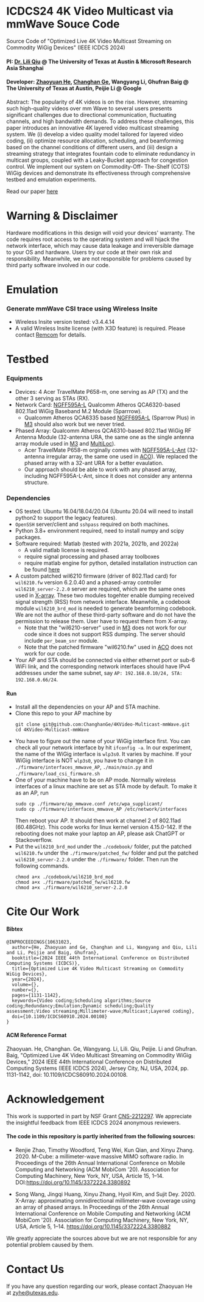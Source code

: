 # ICDCS24 4K Video Multicast via  mmWave Souce Code
Source Code of "Optimized Live 4K Video Multicast Streaming on Commodity WiGig Devices" (IEEE ICDCS 2024)

#### PI: [Dr. Lili Qiu](https://www.cs.utexas.edu/~lili/) @ The University of Texas at Austin & Microsoft Research Asia Shanghai <br>
#### Developer: [Zhaoyuan He](https://gavinsyw.github.io/), [Changhan Ge](https://changhange.github.io/), Wangyang Li, Ghufran Baig @ The University of Texas at Austin, Peijie Li @ Google

Abstract: The popularity of 4K videos is on the rise. However, streaming such high-quality videos over mm Wave to several users presents significant challenges due to directional communication, fluctuating channels, and high bandwidth demands. To address these challenges, this paper introduces an innovative 4K layered video multicast streaming system. We (i) develop a video quality model tailored for layered video coding, (ii) optimize resource allocation, scheduling, and beamforming based on the channel conditions of different users, and (iii) design a streaming strategy that integrates fountain code to eliminate redundancy in multicast groups, coupled with a Leaky-Bucket approach for congestion control. We implement our system on Commodity-Off- The-Shelf (COTS) WiGig devices and demonstrate its effectiveness through comprehensive testbed and emulation experiments. <br>

Read our paper [here](https://ieeexplore.ieee.org/abstract/document/10631023)

# Warning & Disclaimer
Hardware modifications in this design will void your devices' warranty. The code requires root access to the operating system and will hijack the network interface, which may cause data leakage and irreversible damage to your OS and hardware. Users try our code at their own risk and responsibility. Meanwhile, we are not responsible for problems caused by third party software involved in our code.

# Emulation

### Generate mmWave CSI trace using Wireless Insite
* Wireless Insite version tested: v3.4.4.14
* A valid Wireless Insite license (with X3D feature) is required. Please contact [Remcom](https://www.remcom.com/wireless-insite-em-propagation-software) for details.

# Testbed 
### Equipments
* Devices: 4 Acer TravelMate P658-m, one serving as AP (TX) and the other 3 serving as STAs (RX).
* Network Card: [NGFF595A-L](https://lian-mueller.com/qualcomm-atheros-communications-distributor/ngff595a-l.html) Qualcomm Atheros QCA6320-based 802.11ad WiGig Baseband M.2 Module (Sparrrow).
  + Qualcomm Atheros QCA6335 based [NGFF695A-L](https://lian-mueller.com/qualcomm-atheros-communications-distributor/ngff695a-l.html) (Sparrow Plus) in [M3](http://m3.ucsd.edu/sdr/) should also work but we never tried.
* Phased Array: Qualcomm Atheros QCA6310-based 802.11ad WiGig RF Antenna Module (32-antenna URA, the same one as the single antenna array module used in [M3](http://m3.ucsd.edu/sdr/) and [MultiLoc](https://dl.acm.org/doi/pdf/10.1145/3498361.3538920)).
  + Acer TravelMate P658-m orginally comes with [NGFF595A-L-Ant](https://lian-mueller.com/qualcomm-atheros-communications-distributor/ngff595a-l-ant.html) (32-antenna irregular array, the same one used in [ACO](https://dl.acm.org/doi/abs/10.1145/3241539.3241576)). We replaced the phased array with a 32-ant URA for a better evaulation. 
  + Our approach should be able to work with any phased array, including NGFF595A-L-Ant, since it does not consider any antenna structure.

### Dependencies
* OS tested: Ubuntu 16.04/18.04/20.04 (Ubuntu 20.04 will need to install python2 to support the legacy features).
* ```OpenSSH``` server/client and ```sshpass``` required on both machines.
* Python 3.8+ environment required, need to install numpy and scipy packages.
* Software required: Matlab (tested with 2021a, 2021b, and 2022a)
  + A valid matlab license is required.
  + require signal processing and phased array toolboxes
  + require matlab engine for python, detailed installation instruction can be found [here](https://www.mathworks.com/help/matlab/matlab_external/install-the-matlab-engine-for-python.html)
* A custom patched wil6210 firmware (driver of 802.11ad card) for ```wil6210.fw``` version 6.2.0.40 and a phased-array controller ```wil6210_server-2.2.0``` server are required, which are the same ones used in [X-array](https://dl.acm.org/doi/10.1145/3372224.3380882). These two modules togehter enable dumping received signal strength (RSS) from network interface. Meanwhile, a codebook module ```wil6210_brd_mod``` is needed to generate beamforming codebook. We are not the author of these third-party software and do not have the permission to release them. User have to request them from X-array.
  + Note that the "wil6210-server" used in [M3](https://github.com/RenjieZhao/M-Cube-Hostcmds/tree/main) does not work for our code since it does not support RSS dumping. The server should include ```per_beam_snr``` module.
  + Note that the patched firmware "wil6210.fw" used in [ACO](https://dl.acm.org/doi/abs/10.1145/3241539.3241576) does not work for our code.
* Your AP and STA should be connected via either ethernet port or sub-6 WiFi link, and the corresponding network interfaces should have IPv4 addresses under the same subnet, say ```AP: 192.168.0.10/24, STA: 192.168.0.66/24```.

#### Run
* Install all the dependencies on your AP and STA machine.
* Clone this repo to your AP machine by
  ```
  git clone git@github.com:ChanghanGe/4KVideo-Multicast-mmWave.git
  cd 4KVideo-Multicast-mmWave
  ```
* You have to figure out the name of your WiGig interface first. You can check all your network interface by hit ```ifconfig -a```. In our experiment, the name of the WiGig interface is ```wlp3s0```. It varies by machine. If your WiGig interface is NOT ```wlp3s0```, you have to change it in ```./firmware/interfaces_mmwave_AP```,  ```./main/main.py``` and ```./firmware/load_csi_firmware.sh```
* One of your machine have to be on AP mode. Normally wireless interfaces of a linux machine are set as STA mode by default. To make it as an AP, run
  ```
  sudo cp ./firmware/ap_mmwave.conf /etc/wpa_supplicant/
  sudo cp ./firmware/interfaces_mmwave_AP /etc/network/interfaces
  ```
  Then reboot your AP. It should then work at channel 2 of 802.11ad (60.48GHz). This code works for linux kernel version 4.15.0-142.
  If the rebooting does not make your laptop an AP, please ask ChatGPT or Stackoverflow.
* Put the ```wil6210_brd_mod``` under the ```./codebook/``` folder, put the patched ```wil6210.fw``` under the ```./firmware/patched_fw/``` folder and put the patched ```wil6210_server-2.2.0``` under the ```./firmware/``` folder. Then run the following commands.
  ```
  chmod a+x ./codebook/wil6210_brd_mod
  chmod a+x ./firmware/patched_fw/wil6210.fw
  chmod a+x ./firmware/wil6210_server-2.2.0
  ```

# Cite Our Work
#### Bibtex
  ```
  @INPROCEEDINGS{10631023,
    author={He, Zhaoyuan and Ge, Changhan and Li, Wangyang and Qiu, Lili and Li, Peijie and Baig, Ghufran},
    booktitle={2024 IEEE 44th International Conference on Distributed Computing Systems (ICDCS)}, 
    title={Optimized Live 4K Video Multicast Streaming on Commodity WiGig Devices}, 
    year={2024},
    volume={},
    number={},
    pages={1131-1142},
    keywords={Video coding;Scheduling algorithms;Source coding;Redundancy;Emulation;Dynamic scheduling;Quality assessment;Video streaming;Millimeter-wave;Multicast;Layered coding},
    doi={10.1109/ICDCS60910.2024.00108}
  }
  ```

#### ACM Reference Format
Zhaoyuan. He, Changhan. Ge, Wangyang. Li, Lili. Qiu, Peijie. Li and Ghufran. Baig, "Optimized Live 4K Video Multicast Streaming on Commodity WiGig Devices," 2024 IEEE 44th International Conference on Distributed Computing Systems (IEEE ICDCS 2024), Jersey City, NJ, USA, 2024, pp. 1131-1142, doi: 10.1109/ICDCS60910.2024.00108.

# Acknowledgement
This work is supported in part by NSF Grant [CNS-2212297](https://www.nsf.gov/awardsearch/showAward?AWD_ID=2212297&HistoricalAwards=false). We appreciate the insightful feedback from IEEE ICDCS 2024 anonymous reviewers.

#### The code in this repository is partly inherited from the following sources:
* Renjie Zhao, Timothy Woodford, Teng Wei, Kun Qian, and Xinyu Zhang. 2020. M-Cube: a millimeter-wave massive MIMO software radio. In Proceedings of the 26th Annual International Conference on Mobile Computing and Networking (ACM MobiCom '20). Association for Computing Machinery, New York, NY, USA, Article 15, 1–14. DOI:https://doi.org/10.1145/3372224.3380892

* Song Wang, Jingqi Huang, Xinyu Zhang, Hyoil Kim, and Sujit Dey. 2020. X-Array: approximating omnidirectional millimeter-wave coverage using an array of phased arrays. In Proceedings of the 26th Annual International Conference on Mobile Computing and Networking (ACM MobiCom '20). Association for Computing Machinery, New York, NY, USA, Article 5, 1–14. https://doi.org/10.1145/3372224.3380882

We greatly appreciate the sources above but we are not responsible for any potential problem caused by them.

# Contact Us
If you have any question regarding our work, please contact Zhaoyuan He at zyhe@utexas.edu.